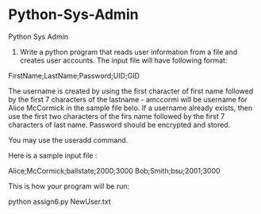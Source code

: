 # Python-Sys-Admin
Python Sys Admin

1. Write a python program that reads user information from a file and creates user accounts. The input file will have following format:

FirstName;LastName;Password;UID;GID

The username is created by using the first character of first name followed by the first 7 characters of the lastname - amccormi will be username for Alice McCormick in the sample file belo. If a username already exists, then use the first two characters of the firs name followed by the first 7 characters of last name. Password should be encrypted and stored.

You may use the useradd command.

Here is a sample input file :

Alice;McCormick;ballstate;2000;3000
Bob;Smith;bsu;2001;3000

This is how your program will be run:

python assign6.py NewUser.txt
